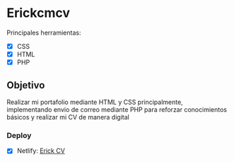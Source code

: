 # Erickcmcv

Principales herramientas:

- [x] CSS
- [x] HTML
- [x] PHP

## Objetivo
Realizar mi portafolio mediante HTML y CSS principalmente, implementando envio de correo mediante PHP para reforzar conocimientos básicos y realizar mi CV de manera digital

### Deploy
- [x] Netlify: [Erick CV](https://erickcm.netlify.app/portafolios.html)

